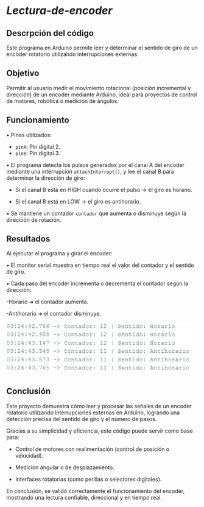 # *Lectura-de-encoder*
## Descrpción del código
Este programa en Arduino permite leer y determinar el sentido de giro de un encoder rotatorio utilizando interrupciones externas.

## Objetivo
Permitir al usuario medir el movimiento rotacional (posición incremental y dirección) de un encoder mediante Arduino, ideal para proyectos de control de motores, robótica o medición de ángulos.


## Funcionamiento
•	Pines utilizados:

- `pinA`: Pin digital 2.
- `pinB`: Pin digital 3.

• El programa detecta los pulsos generados por el canal A del encoder mediante una interrupción `attachInterrupt()`, y lee el canal B para determinar la dirección de giro:

- Si el canal B está en HIGH cuando ocurre el pulso → el giro es horario.

- Si el canal B está en LOW → el giro es antihorario.

• Se mantiene un contador `contador` que aumenta o disminuye según la dirección de rotación.

## Resultados

Al ejecutar el programa y girar el encoder:

• El monitor serial muestra en tiempo real el valor del contador y el sentido de giro.

• Cada paso del encoder incrementa o decrementa el contador según la dirección:

-Horario ➜ el contador aumenta.

-Antihorario ➜ el contador disminuye.

![Mi imagen](img.png)

## Conclusión

Este proyecto demuestra cómo leer y procesar las señales de un encoder rotatorio utilizando interrupciones externas en Arduino, logrando una detección precisa del sentido de giro y el número de pasos.

Gracias a su simplicidad y eficiencia, este código puede servir como base para:

- Control de motores con realimentación (control de posición o velocidad).

- Medición angular o de desplazamiento.

- Interfaces rotatorias (como perillas o selectores digitales).

En conclusión, se validó correctamente el funcionamiento del encoder, mostrando una lectura confiable, direccional y en tiempo real.




